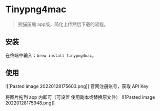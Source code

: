 # Tinypng4mac
> 熊猫压缩 app版，简化上传然后下载的流程。

## 安装
  在终端中输入：`brew install tinypng4mac`。
  
## 使用
![[Pasted image 20220128175603.png]]
官网注册账号，获取 API Key

将图片拖到 app 内即可（可设置 使用副本或替换原文件）
![[Pasted image 20220128175948.png]]